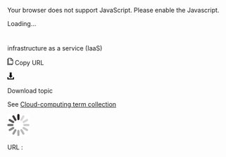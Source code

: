 Your browser does not support JavaScript. Please enable the Javascript.

Loading...

# 

infrastructure as a service (IaaS)

![Copy URL](infrastructure-as-a-service_files/Copy.png)
Copy URL

![Download](infrastructure-as-a-service_files/Download.png)

Download topic

See [Cloud-computing term collection](https://worldready.cloudapp.net/Styleguide/Read?id=2700&topicid=28841)

![In progress](infrastructure-as-a-service_files/activity-large.gif)

URL :
